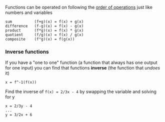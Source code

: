 Functions can be operated on following the [order of operations](./operations.md) just like
numbers and variables

```
sum          (f+g)(x) = f(x) + g(x)
difference   (f-g)(x) = f(x) - g(x)
product      (f*g)(x) = f(x) * g(x)
quotient     (f/g)(x) = f(x) / g(x)
composite    (f°g)(x) = f(g(x))
```

### Inverse functions

If you have a "one to one" function (a function that always has one output for one input)
you can find that functions **inverse** (the function that _undoes_ it)

`x = f^-1(f(x))`

Find the inverse of `f(x) = 2/3x - 4` by swapping the variable and solving for y

```
x = 2/3y - 4
...
y = 3/2x + 6
```
